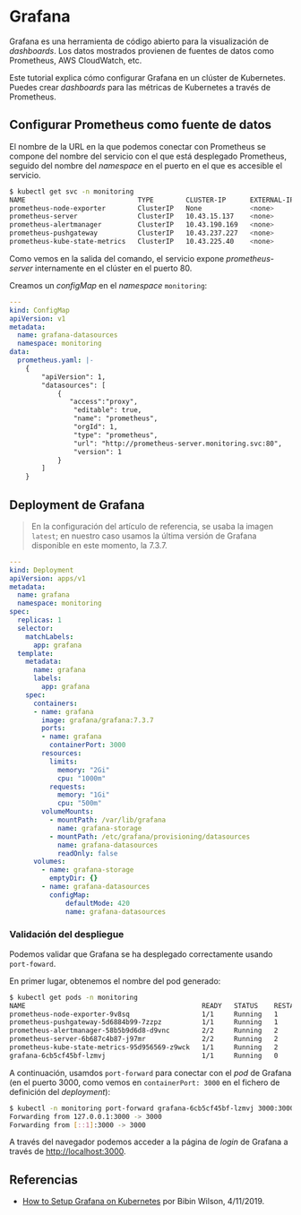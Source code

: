 # Grafana

Grafana es una herramienta de código abierto para la visualización de *dashboards*. Los datos mostrados provienen de fuentes de datos como Prometheus, AWS CloudWatch, etc.

Este tutorial explica cómo configurar Grafana en un clúster de Kubernetes. Puedes crear *dashboards* para las métricas de Kubernetes a través de Prometheus.

## Configurar Prometheus como fuente de datos

El nombre de la URL en la que podemos conectar con Prometheus se compone del nombre del servicio con el que está desplegado Prometheus, seguido del nombre del *namespace* en el puerto en el que es accesible el servicio.

```bash
$ kubectl get svc -n monitoring
NAME                            TYPE        CLUSTER-IP      EXTERNAL-IP   PORT(S)    AGE
prometheus-node-exporter        ClusterIP   None            <none>        9100/TCP   2d6h
prometheus-server               ClusterIP   10.43.15.137    <none>        80/TCP     2d6h
prometheus-alertmanager         ClusterIP   10.43.190.169   <none>        80/TCP     2d6h
prometheus-pushgateway          ClusterIP   10.43.237.227   <none>        9091/TCP   2d6h
prometheus-kube-state-metrics   ClusterIP   10.43.225.40    <none>        8080/TCP   2d6h
```

Como vemos en la salida del comando, el servicio expone *prometheus-server* internamente en el clúster en el puerto 80.

Creamos un *configMap* en el *namespace* `monitoring`:

```yaml
---
kind: ConfigMap
apiVersion: v1
metadata:
  name: grafana-datasources
  namespace: monitoring
data:
  prometheus.yaml: |-
    {
        "apiVersion": 1,
        "datasources": [
            {
               "access":"proxy",
                "editable": true,
                "name": "prometheus",
                "orgId": 1,
                "type": "prometheus",
                "url": "http://prometheus-server.monitoring.svc:80",
                "version": 1
            }
        ]
    }
```

## Deployment de Grafana

> En la  configuración del artículo de referencia, se usaba la imagen `latest`; en nuestro caso usamos la última versión de Grafana disponible en este momento, la 7.3.7.

```yaml
---
kind: Deployment
apiVersion: apps/v1
metadata:
  name: grafana
  namespace: monitoring
spec:
  replicas: 1
  selector:
    matchLabels:
      app: grafana
  template:
    metadata:
      name: grafana
      labels:
        app: grafana
    spec:
      containers:
      - name: grafana
        image: grafana/grafana:7.3.7
        ports:
        - name: grafana
          containerPort: 3000
        resources:
          limits:
            memory: "2Gi"
            cpu: "1000m"
          requests: 
            memory: "1Gi"
            cpu: "500m"
        volumeMounts:
          - mountPath: /var/lib/grafana
            name: grafana-storage
          - mountPath: /etc/grafana/provisioning/datasources
            name: grafana-datasources
            readOnly: false
      volumes:
        - name: grafana-storage
          emptyDir: {}
        - name: grafana-datasources
          configMap:
              defaultMode: 420
              name: grafana-datasources
```

### Validación del despliegue

Podemos validar que Grafana se ha desplegado correctamente usando `port-foward`.

En primer lugar, obtenemos el nombre del pod generado:

```bash
$ kubectl get pods -n monitoring
NAME                                            READY   STATUS    RESTARTS   AGE
prometheus-node-exporter-9v8sq                  1/1     Running   1          2d7h
prometheus-pushgateway-5d6884b99-7zzpz          1/1     Running   1          2d7h
prometheus-alertmanager-58b5b9d6d8-d9vnc        2/2     Running   2          2d7h
prometheus-server-6b687c4b87-j97mr              2/2     Running   2          2d7h
prometheus-kube-state-metrics-95d956569-z9wck   1/1     Running   2          2d7h
grafana-6cb5cf45bf-lzmvj                        1/1     Running   0          16m
```

A continuación, usamdos `port-forward` para conectar con el *pod* de Grafana (en el puerto 3000, como vemos en `containerPort: 3000` en el fichero de definición del *deployment*):

```bash
$ kubectl -n monitoring port-forward grafana-6cb5cf45bf-lzmvj 3000:3000
Forwarding from 127.0.0.1:3000 -> 3000
Forwarding from [::1]:3000 -> 3000

```

A través del navegador podemos acceder a la página de *login* de Grafana a través de [http://localhost:3000](http://localhost:3000).

## Referencias

- [How to Setup Grafana on Kubernetes](https://devopscube.com/setup-grafana-kubernetes/) por Bibin Wilson, 4/11/2019.
